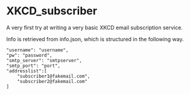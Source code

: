 # XKCD_subscriber

A very first try at writing a very basic XKCD email subscription service.

Info is retrieved from info.json, which is structured in the following way.



    "username": "username",
    "pw": "password",
    "smtp_server": "smtpserver",
    "smtp_port": "port",
    "addresslist":[  
        "subscriber1@fakemail.com",
        "subscriber2@fakemail.com"
    ]

